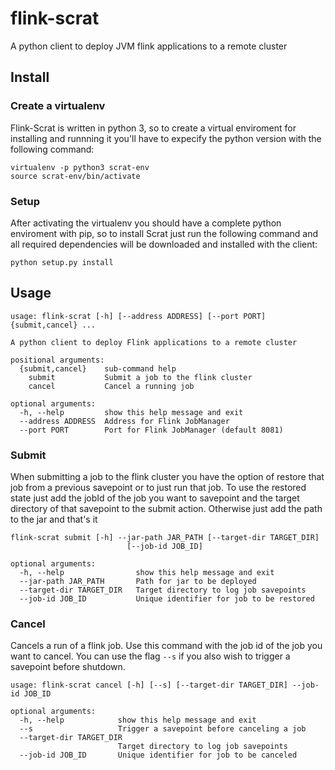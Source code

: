 # flink-scrat
A python client to deploy JVM flink applications to a remote cluster

## Install

### Create a virtualenv

Flink-Scrat is written in python 3, so to create a virtual enviroment for installing and runnning it you'll have to expecify the python version with the following command:
```
virtualenv -p python3 scrat-env
source scrat-env/bin/activate
```
### Setup

After activating the virtualenv you should have a complete python enviroment with pip, so to install Scrat just run the following command and all required dependencies will be downloaded and installed with the client:

```
python setup.py install
```

## Usage

```
usage: flink-scrat [-h] [--address ADDRESS] [--port PORT] {submit,cancel} ...

A python client to deploy Flink applications to a remote cluster

positional arguments:
  {submit,cancel}    sub-command help
    submit           Submit a job to the flink cluster
    cancel           Cancel a running job

optional arguments:
  -h, --help         show this help message and exit
  --address ADDRESS  Address for Flink JobManager
  --port PORT        Port for Flink JobManager (default 8081)
```

### Submit

When submitting a job to the flink cluster you have the option of restore that job from a previous savepoint or to just run that job. To use the restored state just add the jobId of the job you want to savepoint and the target directory of that savepoint to the submit action. Otherwise just add the path to the jar and that's it

```
flink-scrat submit [-h] --jar-path JAR_PATH [--target-dir TARGET_DIR]
                          [--job-id JOB_ID]

optional arguments:
  -h, --help            	show this help message and exit
  --jar-path JAR_PATH   	Path for jar to be deployed
  --target-dir TARGET_DIR	Target directory to log job savepoints
  --job-id JOB_ID       	Unique identifier for job to be restored
```

### Cancel

Cancels a run of a flink job. Use this command with the job id of the job you want to cancel. You can use the flag `--s` if you also wish to trigger a savepoint before shutdown.

```
usage: flink-scrat cancel [-h] [--s] [--target-dir TARGET_DIR] --job-id JOB_ID

optional arguments:
  -h, --help            show this help message and exit
  --s                   Trigger a savepoint before canceling a job
  --target-dir TARGET_DIR
                        Target directory to log job savepoints
  --job-id JOB_ID       Unique identifier for job to be canceled
```